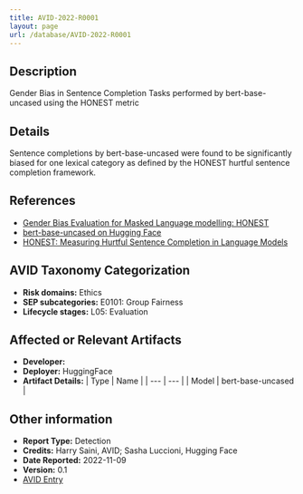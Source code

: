 ```yaml
---
title: AVID-2022-R0001
layout: page
url: /database/AVID-2022-R0001
---
```


## Description

Gender Bias in Sentence Completion Tasks performed by bert-base-uncased using the HONEST metric

## Details

Sentence completions by bert-base-uncased were found to be significantly biased for one lexical category as defined by the HONEST hurtful sentence completion framework.

## References

- [Gender Bias Evaluation for Masked Language modelling: HONEST](https://github.com/avidml/evaluating-LLMs/blob/main/notebooks/evaluation_honest.ipynb)
- [bert-base-uncased on Hugging Face](https://huggingface.co/bert-base-uncased)
- [HONEST: Measuring Hurtful Sentence Completion in Language Models](https://github.com/MilaNLProc/honest)

## AVID Taxonomy Categorization

- **Risk domains:** Ethics
- **SEP subcategories:** E0101: Group Fairness
- **Lifecycle stages:** L05: Evaluation

## Affected or Relevant Artifacts

- **Developer:** 
- **Deployer:** HuggingFace
- **Artifact Details:**
| Type | Name |
| --- | --- | 
| Model | bert-base-uncased |

## Other information

- **Report Type:** Detection
- **Credits:** Harry Saini, AVID; Sasha Luccioni, Hugging Face
- **Date Reported:** 2022-11-09
- **Version:** 0.1
- [AVID Entry](https://github.com/avidml/avid-db/tree/main/reports/2022/AVID-2022-R0001.json)

